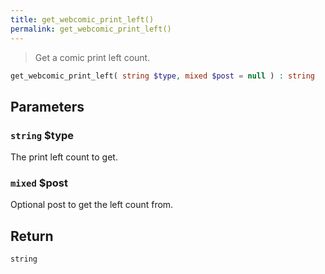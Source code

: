 ```yaml
---
title: get_webcomic_print_left()
permalink: get_webcomic_print_left()
---
```


> Get a comic print left count.

```php
get_webcomic_print_left( string $type, mixed $post = null ) : string
```

## Parameters

### `string` $type
The print left count to get.

### `mixed` $post
Optional post to get the left count from.

## Return

`string`
